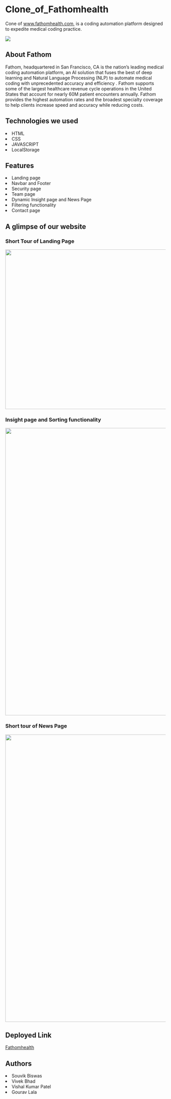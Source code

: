 # Clone_of_Fathomhealth
Cone of www.fathomhealth.com, is a coding automation platform designed to expedite medical coding practice.

<img src="https://assets.website-files.com/5e6c01bb5212506d6c119069/5ee401ee1f08215e6dbf0661_color-lettermark.svg"/>

## About Fathom
<p>Fathom, headquartered in San Francisco, CA is the nation’s leading medical coding automation platform, an AI solution that fuses the best of deep learning and Natural Language Processing (NLP) to automate medical coding with unprecedented accuracy and efficiency . Fathom supports some of the largest healthcare revenue cycle operations in the United States that account for nearly 60M patient encounters annually. Fathom provides the highest automation rates and the broadest specialty coverage to help clients increase speed and accuracy while reducing costs. </p>

## Technologies we used
<li> HTML </li>
<li> CSS </li>
<li> JAVASCRIPT </li>
<li> LocalStorage </li>

## Features

<li> Landing page </li>
<li> Navbar and Footer </li>
<li> Security page </li>
<li> Team page </li>
<li>  Dynamic Insight page and News Page</li>
<li> Filtering functionality </li>
<li> Contact page </li>

## A glimpse of our website


###  Short Tour of Landing Page


<img src="./gif/1.gif" width="900px" height="500px"/>


###  Insight page and Sorting functionality


<img src="./gif/11.gif" width="900px"/>



### Short tour of  News Page 


<img src="./gif/22.gif" width="900px"/>

## Deployed Link
<a href="https://cheery-snickerdoodle-21f36c.netlify.app/">Fathomhealth</a>

## Authors

<li>Souvik Biswas</li>
<li>Vivek Bhad</li>
<li>Vishal Kumar Patel</li>
<li>Gourav Lala</li>

